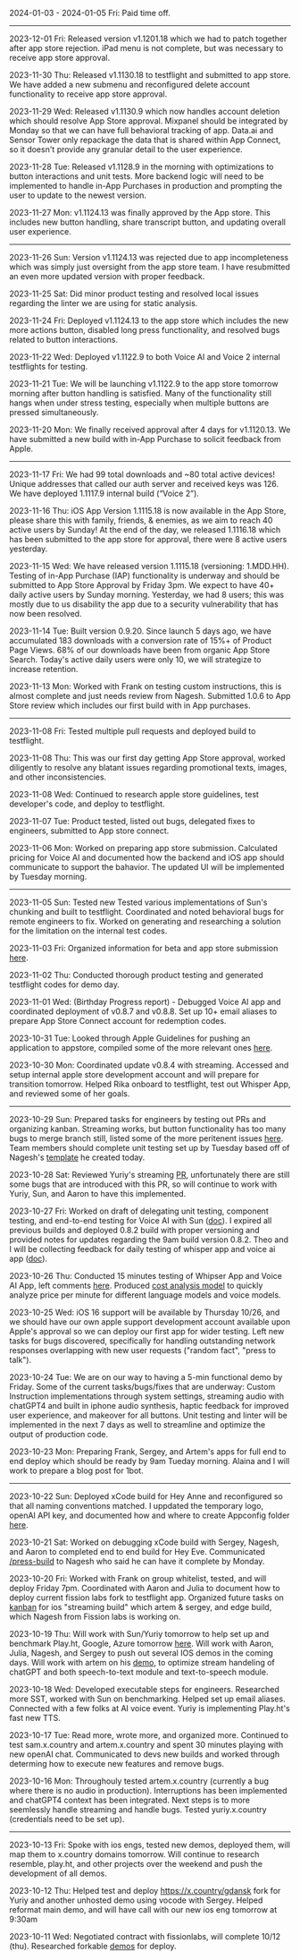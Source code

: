 2024-01-03 - 2024-01-05 Fri: Paid time off.

---


2023-12-01 Fri: Released version v1.1201.18 which we had to patch together after app store rejection. iPad menu is not complete, but was necessary to receive app store approval.

2023-11-30 Thu: Released v1.1130.18 to testflight and submitted to app store. We have added a new submenu and reconfigured delete account functionality to receive app store approval.

2023-11-29 Wed: Released v1.1130.9 which now handles account deletion which should resolve App Store approval. Mixpanel should be integrated by Monday so that we can have full behavioral tracking of app. Data.ai and Sensor Tower only repackage the data that is shared within App Connect, so it doesn't provide any granular detail to the user experience.

2023-11-28 Tue: Released v1.1128.9 in the morning with optimizations to button interactions and unit tests. More backend logic will need to be implemented to handle in-App Purchases in production and prompting the user to update to the newest version.

2023-11-27 Mon: v1.1124.13 was finally approved by the App store. This includes new button handling, share transcript button, and updating overall user experience.

---

2023-11-26 Sun: Version v1.1124.13 was rejected due to app incompleteness which was simply just oversight from the app store team. I have resubmitted an even more updated version with proper feedback.

2023-11-25 Sat: Did minor product testing and resolved local issues regarding the linter we are using for static analysis.

2023-11-24 Fri: Deployed v1.1124.13 to the app store which includes the new more actions button, disabled long press functionality, and resolved bugs related to button interactions. 

2023-11-22 Wed: Deployed v1.1122.9 to both Voice AI and Voice 2 internal testflights for testing. 

2023-11-21 Tue: We will be launching v1.1122.9 to the app store tomorrow morning after button handling is satisfied. Many of the functionality still hangs when under stress testing, especially when multiple buttons are pressed simultaneously.

2023-11-20 Mon: We finally received approval after 4 days for v1.1120.13. We have submitted a new build with in-App Purchase to solicit feedback from Apple.

---

2023-11-17 Fri: We had 99 total downloads and ~80 total active devices! Unique addresses that called our auth server and received keys was 126. We have deployed 1.1117.9 internal build (“Voice 2”).

2023-11-16 Thu: iOS App Version 1.1115.18 is now available in the App Store, please share this with family, friends, & enemies, as we aim to reach 40 active users by Sunday! At the end of the day, we released 1.1116.18 which has been submitted to the app store for approval, there were 8 active users yesterday.

2023-11-15 Wed: We have released version 1.1115.18 (versioning: 1.MDD.HH). Testing of in-App Purchase (IAP) functionality is underway and should be submitted to App Store Approval by Friday 3pm. We expect to have 40+ daily active users by Sunday morning. Yesterday, we had 8 users; this was mostly due to us disability the app due to a security vulnerability that has now been resolved.

2023-11-14 Tue: Built version 0.9.20. Since launch 5 days ago, we have accumulated 183 downloads with a conversion rate of 15%+ of Product Page Views. 68% of our downloads have been from organic App Store Search. Today's active daily users were only 10, we will strategize to increase retention.

2023-11-13 Mon: Worked with Frank on testing custom instructions, this is almost complete and just needs review from Nagesh. Submitted 1.0.6 to App Store review which includes our first build with in App purchases.

---

2023-11-08 Fri: Tested multiple pull requests and deployed build to testflight.

2023-11-08 Thu: This was our first day getting App Store approval, worked diligently to resolve any blatant issues regarding promotional texts, images, and other inconsistencies.

2023-11-08 Wed: Continued to research apple store guidelines, test developer's code, and deploy to testflight.

2023-11-07 Tue: Product tested, listed out bugs, delegated fixes to engineers, submitted to App store connect.

2023-11-06 Mon: Worked on preparing app store submission. Calculated pricing for Voice AI and documented how the backend and iOS app should communicate to support the bahavior. The updated UI will be implemented by Tuesday morning.

---

2023-11-05 Sun: Tested new Tested various implementations of Sun's chunking and built to testflight. Coordinated and noted behavioral bugs for remote engineers to fix. Worked on generating and researching a solution for the limitation on the internal test codes. 

2023-11-03 Fri: Organized information for beta and app store submission [here](https://www.notion.so/harmonyone/App-Store-Beta-Submission-a0ad78ce2bd44460aa61a15a58314d0a).

2023-11-02 Thu: Conducted thorough product testing and generated testflight codes for demo day.

2023-11-01 Wed: (Birthday Progress report) - Debugged Voice AI app and coordinated deployment of v0.8.7 and v0.8.8. Set up 10+ email aliases to prepare App Store Connect account for redemption codes.

2023-10-31 Tue: Looked through Apple Guidelines for pushing an application to appstore, compiled some of the more relevant ones [here](https://www.notion.so/harmonyone/App-Store-Review-999af4a573284e2c90f54723d0227532).

2023-10-30 Mon: Coordinated update v0.8.4 with streaming. Accessed and setup internal apple store development account and will prepare for transition tomorrow. Helped Rika onboard to testflight, test out Whisper App, and reviewed some of her goals.

---

2023-10-29 Sun: Prepared tasks for engineers by testing out PRs and organizing kanban. Streaming works, but button functionality has too many bugs to merge branch still, listed some of the more peritenent issues [here](https://www.notion.so/harmonyone/Kanban-2aff109a6221488081bb99c0d2470d91?p=6b34ab5846484b47ba32b42ee4ecd661&pm=s). Team members should complete unit testing set up by Tuesday based off of Nagesh's [template](https://github.com/harmony-one/x/pull/85) he created today.

2023-10-28 Sat: Reviewed Yuriy's streaming [PR](https://github.com/harmony-one/x/pull/84/files), unfortunately there are still some bugs that are introduced with this PR, so will continue to work with Yuriy, Sun, and Aaron to have this implemented. 

2023-10-27 Fri: Worked on draft of delegating unit testing, component testing, and end-to-end testing for Voice AI with Sun ([doc](https://www.notion.so/harmonyone/Kanban-2aff109a6221488081bb99c0d2470d91?p=25ebd29796fe4848b8835b11828b83d1&pm=s)). I expired all previous builds and deployed 0.8.2 build with proper versioning and provided notes for updates regarding the 9am build version 0.8.2. Theo and I will be collecting feedback for daily testing of whisper app and voice ai app ([doc](https://www.notion.so/harmonyone/Kanban-2aff109a6221488081bb99c0d2470d91?p=56121e87272843bab0bfe2ead2f57bd8&pm=s)).

2023-10-26 Thu: Conducted 15 minutes testing of Whipser App and Voice AI App, left comments [here](https://www.notion.so/harmonyone/Fandrich-caf2da5319354c31bf686efa20127744). Produced [cost analysis model](https://docs.google.com/spreadsheets/d/1s_QkGFYi07__PxPGLIUeIrAB_ZyONa2iq9kpWhF-M-0/edit#gid=0) to quickly analyze price per minute for different language models and voice models.

2023-10-25 Wed: iOS 16 support will be available by Thursday 10/26, and we should have our own apple support development account available upon Apple's approval so we can deploy our first app for wider testing. Left new tasks for bugs discovered, specifically for handling outstanding network responses overlapping with new user requests ("random fact", "press to talk").

2023-10-24 Tue: We are on our way to having a 5-min functional demo by Friday. Some of the current tasks/bugs/fixes that are underway: Custom Instruction implementations through system settings, streaming audio with chatGPT4 and built in iphone audio synthesis, haptic feedback for improved user experience, and makeover for all buttons. Unit testing and linter will be implemented in the next 7 days as well to streamline and optimize the output of production code.

2023-10-23 Mon: Preparing Frank, Sergey, and Artem's apps for full end to end deploy which should be ready by 9am Tueday morning. Alaina and I will work to prepare a blog post for 1bot.

---

2023-10-22 Sun: Deployed xCode build for Hey Anne and reconfigured so that all naming conventions matched. I uppdated the temporary logo, openAI API key, and documented how and where to create Appconfig folder [here](https://www.notion.so/harmonyone/Help-d3df4ffd40fc46a1abe77e598a8a195e).

2023-10-21 Sat: Worked on debugging xCode build with Sergey, Nagesh, and Aaron to completed end to end build for Hey Eve. Communicated [/press-build](https://www.x.country/voice-ai-talk-to-chatgpt4-as-your-subject-professor-language-buddy-or-streaming-wikipedian-9525f3738a9f405f9238d1e79dab1dd2) to Nagesh who said he can have it complete by Monday.

2023-10-20 Fri: Worked with Frank on group whitelist, tested, and will deploy Friday 7pm. Coordinated with Aaron and Julia to document how to deploy current fission labs fork to testflight app. Organized future tasks on [kanban](https://www.notion.so/harmonyone/Kanban-2aff109a6221488081bb99c0d2470d91) for ios "streaming build" which artem & sergey, and edge build, which Nagesh from Fission labs is working on.

2023-10-19 Thu: Will work with Sun/Yuriy tomorrow to help set up and benchmark Play.ht, Google, Azure tomorrow [here](https://yuriy.x.country/). Will work with Aaron, Julia, Nagesh, and Sergey to push out several IOS demos in the coming days. Will work with artem on his [demo](artem.x.country), to optimize stream handeling of chatGPT and both speech-to-text module and text-to-speech module.

2023-10-18 Wed: Developed executable steps for engineers. Researched more SST, worked with Sun on benchmarking. Helped set up email aliases. Connected with a few folks at AI voice event. Yuriy is implementing Play.ht's fast new TTS.

2023-10-17 Tue: Read more, wrote more, and organized more. Continued to test sam.x.country and artem.x.country and spent 30 minutes playing with new openAI chat. Communicated to devs new builds and worked through determing how to execute new features and remove bugs.

2023-10-16 Mon: Throughouly tested artem.x.country (currently a bug where there is no audio in production). Interruptions has been implemented and chatGPT4 context has been integrated. Next steps is to more seemlessly handle streaming and handle bugs. Tested yuriy.x.country (credentials need to be set up).

---

2023-10-13 Fri: Spoke with ios engs, tested new demos, deployed them, will map them to x.country domains tomorrow. Will continue to research resemble, play.ht, and other projects over the weekend and push the development of all demos.

2023-10-12 Thu: Helped test and deploy https://x.country/gdansk fork for Yuriy and another unhosted demo using vocode with Sergey. Helped reformat main demo, and will have call with our new ios eng tomorrow at 9:30am

2023-10-11 Wed: Negotiated contract with fissionlabs, will complete 10/12 (thu). Researched forkable [demos](https://github.com/jmaczan/gdansk-ai#-gda%C5%84sk-ai-) for deploy. 





